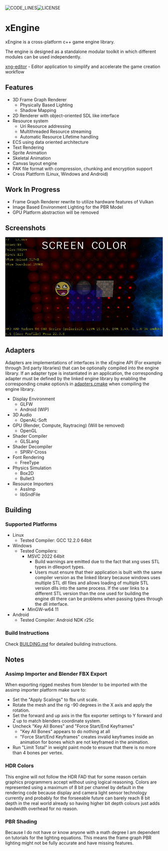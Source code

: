 <div>
  <img alt="CODE_LINES" src="https://img.shields.io/github/last-commit/vetux/xng" align="left">
  <img alt="LICENSE" src="https://img.shields.io/github/license/vetux/xng" align="left">
</div>

<br>

# xEngine

xEngine is a cross-platform c++ game engine library. 

The engine is designed as a standalone modular toolkit in which different modules can be used independently. 

[xng-editor](https://github.com/vetux/xng-editor) - Editor application to simplify and accelerate the game creation
workflow

## Features

- 3D Frame Graph Renderer
    - Physically Based Lighting
    - Shadow Mapping
- 2D Renderer with object-oriented SDL like interface
- Resource system
  - Uri Resource addressing
  - Multithreaded Resource streaming
  - Automatic Resource Lifetime handling
- ECS using data oriented architecture
- Text Rendering
- Sprite Animation
- Skeletal Animation
- Canvas layout engine
- PAK file format with compression, chunking and encryption support
- Cross Plattform (Linux, Windows and Android)

## Work In Progress
- Frame Graph Renderer rewrite to utilize hardware features of Vulkan
- Image Based Environment Lighting for the PBR Model
- GPU Platform abstraction will be removed
 
## Screenshots
![](https://raw.githubusercontent.com/vetux/xng-assets/refs/heads/master/screenshots/ScreenshotFramegraph.jpg)

## Adapters

Adapters are implementations of interfaces in the xEngine API (For example through 3rd party libraries) that can be optionally compiled into the engine library. If an adapter type is instantiated in an application, the corresponding adapter must be defined by the linked engine library by enabling the corresponding cmake option/s in [adapters.cmake](cmake/adapters.cmake) when compiling the engine library.

- Display Environment
    - GLFW
    - Android (WIP)
- 3D Audio
    - OpenAL-Soft
- GPU (Render, Compute, Raytracing) (Will be removed)
    - OpenGL
- Shader Compiler
    - GLSLang
- Shader Decompiler
    - SPIRV-Cross  
- Font Rendering
    - FreeType
- Physics Simulation
    - Box2D
    - Bullet3
- Resource Importers
    - AssImp
    - libSndFile

## Building

### Supported Platforms

- Linux
    - Tested Compiler: GCC 12.2.0 64bit
- Windows
    - Tested Compilers:
      - MSVC 2022 64bit
          - Build warnings are emitted due to the fact that xng uses STL types in dllexport types.
          - Users must ensure that their application is built with the same compiler version as the linked library because
            windows uses multiple STL dll files and allows loading of multiple STL version dlls into the same process. If
            the user links to a different STL version than the one used for building the engine dll there can be problems
            when passing types through the dll interface.
      - MinGW-w64 11
- Android
    - Tested Compiler: Android NDK r25c

### Build Instructions

Check [BUILDING.md](BUILDING.md) for detailed building instructions.

## Notes
### Assimp Importer and Blender FBX Export
When exporting rigged meshes from blender to be imported with the assimp importer platform make sure to:
- Set the "Apply Scalings" to fbx unit scale.
- Rotate the mesh and the rig -90 degrees in the X axis and apply the rotation.
- Set the forward and up axis in the fbx exporter settings to Y forward and Z up to match blenders coordinate system.
- Uncheck "Key All Bones" and "Force Start/End Keyframes"
  - "Key All Bones" appears to do nothing at all
  - "Force Start/End Keyframes" creates invalid keyframes inside an animation for bones which are not keyframed in the animation.
- Run "Limit Total" in weight paint mode to ensure that there is no more than 4 bones per vertex.

### HDR Colors
This engine will not follow the HDR FAD that for some reason certain graphics programmers accept without using logical reasoning. 
Colors are represented using a maximum of 8 bit per channel by default in the rendering code 
because display and camera light sensor technology currently and probably for the forseeable future can barely reach 8 bit depth in the real world already so having higher bit depth colours just adds bandwidth overhead for no reason.


### PBR Shading
Because I do not have or know anyone with a math degree I am dependent on tutorials for the lighting equations. This means the frame graph PBR lighting might
not be fully accurate and have missing features.